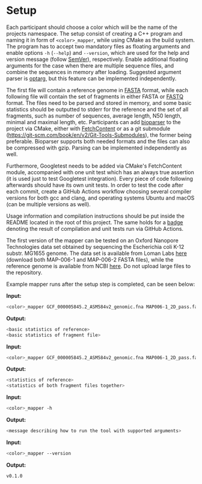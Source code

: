 # Setup

Each participant should choose a color which will be the name of the projects namespace. The setup consist of creating a C++ program and naming it in form of `<color>_mapper`, while using CMake as the build system. The program has to accept two mandatory files as floating arguments and enable options `-h` (`--help`) and `--version`, which are used for the help and version message (follow [SemVer](https://semver.org/)), respectively. Enable additional floating arguments for the case when there are multiple sequence files, and combine the sequences in memory after loading. Suggested argument parser is [optarg](https://linux.die.net/man/3/optarg), but this feature can be implemented independently.

The first file will contain a reference genome in [FASTA](https://en.wikipedia.org/wiki/FASTA_format) format, while each following file will contain the set of fragments in either FASTA or [FASTQ](https://en.wikipedia.org/wiki/FASTQ_format) format. The files need to be parsed and stored in memory, and some basic statistics should be outputted to stderr for the reference and the set of all fragments, such as number of sequences, average length, N50 length, minimal and maximal length, etc. Participants can add [bioparser](https://github.com/rvaser/bioparser) to the project via CMake, either with [FetchContent](https://cmake.org/cmake/help/latest/module/FetchContent.html) or as a git submodule (https://git-scm.com/book/en/v2/Git-Tools-Submodules), the former being preferable. Bioparser supports both needed formats and the files can also be compressed with gzip. Parsing can be implemented independently as well.

Furthermore, Googletest needs to be added via CMake's FetchContent module, accompanied with one unit test which has an always true assertion (it is used just to test Googletest integration). Every piece of code following afterwards should have its own unit tests. In order to test the code after each commit, create a GitHub Actions workflow choosing several compiler versions for both gcc and clang, and operating systems Ubuntu and macOS (can be multiple versions as well).

Usage information and compilation instructions should be put inside the README located in the root of this project. The same holds for a [badge](https://docs.github.com/en/actions/managing-workflow-runs/adding-a-workflow-status-badge) denoting the result of compilation and unit tests run via GitHub Actions.

The first version of the mapper can be tested on an Oxford Nanopore Technologies data set obtained by sequencing the Escherichia coli K-12 substr. MG1655 genome. The data set is available from Loman Labs [here](http://lab.loman.net/2015/09/24/first-sqk-map-006-experiment/) (download both MAP-006-1 and MAP-006-2 FASTA files), while the reference genome is available from NCBI [here](https://ftp.ncbi.nlm.nih.gov/genomes/all/GCF/000/005/845/GCF_000005845.2_ASM584v2/GCF_000005845.2_ASM584v2_genomic.fna.gz). Do not upload large files to the repository.

Example mapper runs after the setup step is completed, can be seen below:

**Input:**
```bash
<color>_mapper GCF_000005845.2_ASM584v2_genomic.fna MAP006-1_2D_pass.fasta
```
**Output:**
```bash
<basic statistics of reference>
<basic statistics of fragment file>
```

**Input:**
```bash
<color>_mapper GCF_000005845.2_ASM584v2_genomic.fna MAP006-1_2D_pass.fasta MAP006-2_2D_pass.fasta
```
**Output:**
```bash
<statistics of reference>
<statistics of both fragment files together>
```

**Input:**
```bash
<color>_mapper -h
```
**Output:**
```bash
<message describing how to run the tool with supported arguments>
```

**Input:**
```bash
<color>_mapper --version
```
**Output:**
```bash
v0.1.0
```
